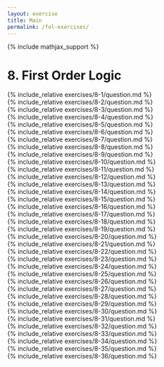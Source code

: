 ```yaml
---
layout: exercise
title: Main
permalink: /fol-exercises/
---
```


{% include mathjax_support %}

# 8. First Order Logic

<div><i class="arrow-up" data-chapter="fol-exercises" data-exercise="ex_1" data-rating="0"></i></div>
{% include_relative exercises/8-1/question.md %}

<div><i class="arrow-up" data-chapter="fol-exercises" data-exercise="ex_2" data-rating="0"></i></div>
{% include_relative exercises/8-2/question.md %}

<div><i class="arrow-up" data-chapter="fol-exercises" data-exercise="ex_3" data-rating="0"></i></div>
{% include_relative exercises/8-3/question.md %}

<div><i class="arrow-up" data-chapter="fol-exercises" data-exercise="ex_4" data-rating="0"></i></div>
{% include_relative exercises/8-4/question.md %}

<div><i class="arrow-up" data-chapter="fol-exercises" data-exercise="ex_5" data-rating="0"></i></div>
{% include_relative exercises/8-5/question.md %}

<div><i class="arrow-up" data-chapter="fol-exercises" data-exercise="ex_6" data-rating="0"></i></div>
{% include_relative exercises/8-6/question.md %}

<div><i class="arrow-up" data-chapter="fol-exercises" data-exercise="ex_7" data-rating="0"></i></div>
{% include_relative exercises/8-7/question.md %}

<div><i class="arrow-up" data-chapter="fol-exercises" data-exercise="ex_8" data-rating="0"></i></div>
{% include_relative exercises/8-8/question.md %}

<div><i class="arrow-up" data-chapter="fol-exercises" data-exercise="ex_9" data-rating="0"></i></div>
{% include_relative exercises/8-9/question.md %}

<div><i class="arrow-up" data-chapter="fol-exercises" data-exercise="ex_10" data-rating="0"></i></div>
{% include_relative exercises/8-10/question.md %}

<div><i class="arrow-up" data-chapter="fol-exercises" data-exercise="ex_11" data-rating="0"></i></div>
{% include_relative exercises/8-11/question.md %}

<div><i class="arrow-up" data-chapter="fol-exercises" data-exercise="ex_12" data-rating="0"></i></div>
{% include_relative exercises/8-12/question.md %}

<div><i class="arrow-up" data-chapter="fol-exercises" data-exercise="ex_13" data-rating="0"></i></div>
{% include_relative exercises/8-13/question.md %}

<div><i class="arrow-up" data-chapter="fol-exercises" data-exercise="ex_14" data-rating="0"></i></div>
{% include_relative exercises/8-14/question.md %}

<div><i class="arrow-up" data-chapter="fol-exercises" data-exercise="ex_15" data-rating="0"></i></div>
{% include_relative exercises/8-15/question.md %}

<div><i class="arrow-up" data-chapter="fol-exercises" data-exercise="ex_16" data-rating="0"></i></div>
{% include_relative exercises/8-16/question.md %}

<div><i class="arrow-up" data-chapter="fol-exercises" data-exercise="ex_17" data-rating="0"></i></div>
{% include_relative exercises/8-17/question.md %}

<div><i class="arrow-up" data-chapter="fol-exercises" data-exercise="ex_18" data-rating="0"></i></div>
{% include_relative exercises/8-18/question.md %}

<div><i class="arrow-up" data-chapter="fol-exercises" data-exercise="ex_19" data-rating="0"></i></div>
{% include_relative exercises/8-19/question.md %}

<div><i class="arrow-up" data-chapter="fol-exercises" data-exercise="ex_20" data-rating="0"></i></div>
{% include_relative exercises/8-20/question.md %}

<div><i class="arrow-up" data-chapter="fol-exercises" data-exercise="ex_21" data-rating="0"></i></div>
{% include_relative exercises/8-21/question.md %}

<div><i class="arrow-up" data-chapter="fol-exercises" data-exercise="ex_22" data-rating="0"></i></div>
{% include_relative exercises/8-22/question.md %}

<div><i class="arrow-up" data-chapter="fol-exercises" data-exercise="ex_23" data-rating="0"></i></div>
{% include_relative exercises/8-23/question.md %}

<div><i class="arrow-up" data-chapter="fol-exercises" data-exercise="ex_24" data-rating="0"></i></div>
{% include_relative exercises/8-24/question.md %}

<div><i class="arrow-up" data-chapter="fol-exercises" data-exercise="ex_25" data-rating="0"></i></div>
{% include_relative exercises/8-25/question.md %}

<div><i class="arrow-up" data-chapter="fol-exercises" data-exercise="ex_26" data-rating="0"></i></div>
{% include_relative exercises/8-26/question.md %}

<div><i class="arrow-up" data-chapter="fol-exercises" data-exercise="ex_27" data-rating="0"></i></div>
{% include_relative exercises/8-27/question.md %}

<div><i class="arrow-up" data-chapter="fol-exercises" data-exercise="ex_28" data-rating="0"></i></div>
{% include_relative exercises/8-28/question.md %}

<div><i class="arrow-up" data-chapter="fol-exercises" data-exercise="ex_29" data-rating="0"></i></div>
{% include_relative exercises/8-29/question.md %}

<div><i class="arrow-up" data-chapter="fol-exercises" data-exercise="ex_30" data-rating="0"></i></div>
{% include_relative exercises/8-30/question.md %}

<div><i class="arrow-up" data-chapter="fol-exercises" data-exercise="ex_31" data-rating="0"></i></div>
{% include_relative exercises/8-31/question.md %}

<div><i class="arrow-up" data-chapter="fol-exercises" data-exercise="ex_32" data-rating="0"></i></div>
{% include_relative exercises/8-32/question.md %}

<div><i class="arrow-up" data-chapter="fol-exercises" data-exercise="ex_33" data-rating="0"></i></div>
{% include_relative exercises/8-33/question.md %}

<div><i class="arrow-up" data-chapter="fol-exercises" data-exercise="ex_34" data-rating="0"></i></div>
{% include_relative exercises/8-34/question.md %}

<div><i class="arrow-up" data-chapter="fol-exercises" data-exercise="ex_35" data-rating="0"></i></div>
{% include_relative exercises/8-35/question.md %}

<div><i class="arrow-up" data-chapter="fol-exercises" data-exercise="ex_36" data-rating="0"></i></div>
{% include_relative exercises/8-36/question.md %}